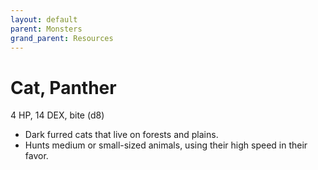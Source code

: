 ```yaml
---
layout: default
parent: Monsters
grand_parent: Resources 
--- 
```


# Cat, Panther

4 HP, 14 DEX, bite (d8)  

- Dark furred cats that live on forests and plains.  
- Hunts medium or small-sized animals, using their high speed in their favor.  

 
